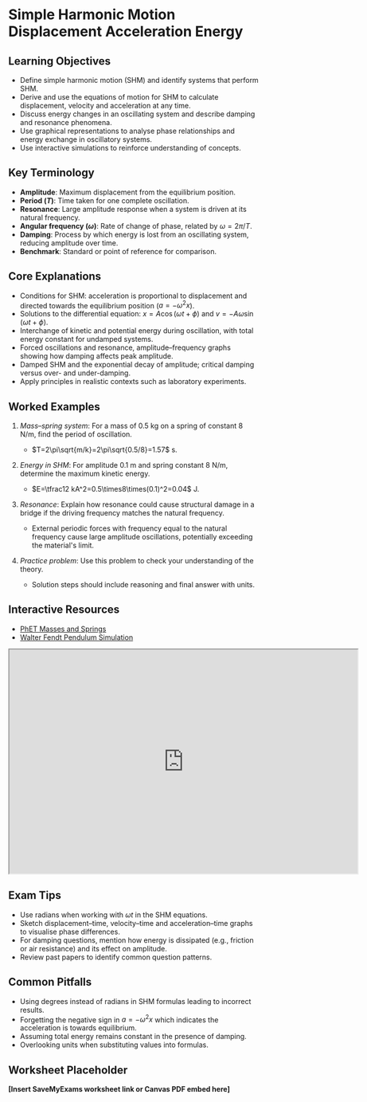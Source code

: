 # Simple Harmonic Motion Displacement Acceleration Energy

## Learning Objectives
- Define simple harmonic motion (SHM) and identify systems that perform SHM.
- Derive and use the equations of motion for SHM to calculate displacement, velocity and acceleration at any time.
- Discuss energy changes in an oscillating system and describe damping and resonance phenomena.
- Use graphical representations to analyse phase relationships and energy exchange in oscillatory systems.
- Use interactive simulations to reinforce understanding of concepts.

## Key Terminology
- **Amplitude**: Maximum displacement from the equilibrium position.
- **Period ($T$)**: Time taken for one complete oscillation.
- **Resonance**: Large amplitude response when a system is driven at its natural frequency.
- **Angular frequency ($\omega$)**: Rate of change of phase, related by $\omega=2\pi/T$.
- **Damping**: Process by which energy is lost from an oscillating system, reducing amplitude over time.
- **Benchmark**: Standard or point of reference for comparison.

## Core Explanations
- Conditions for SHM: acceleration is proportional to displacement and directed towards the equilibrium position ($a=-\omega^2 x$).
- Solutions to the differential equation: $x=A\cos(\omega t+\phi)$ and $v=-A\omega\sin(\omega t+\phi)$.
- Interchange of kinetic and potential energy during oscillation, with total energy constant for undamped systems.
- Forced oscillations and resonance, amplitude–frequency graphs showing how damping affects peak amplitude.
- Damped SHM and the exponential decay of amplitude; critical damping versus over- and under-damping.
- Apply principles in realistic contexts such as laboratory experiments.

## Worked Examples
1. *Mass–spring system*: For a mass of 0.5 kg on a spring of constant 8 N/m, find the period of oscillation.
   - $T=2\pi\sqrt{m/k}=2\pi\sqrt{0.5/8}=1.57$ s.
2. *Energy in SHM*: For amplitude 0.1 m and spring constant 8 N/m, determine the maximum kinetic energy.
   - $E=\tfrac12 kA^2=0.5\times8\times(0.1)^2=0.04$ J.
3. *Resonance*: Explain how resonance could cause structural damage in a bridge if the driving frequency matches the natural frequency.
   - External periodic forces with frequency equal to the natural frequency cause large amplitude oscillations, potentially exceeding the material's limit.

4. *Practice problem*: Use this problem to check your understanding of the theory.
   - Solution steps should include reasoning and final answer with units.
## Interactive Resources
- [PhET Masses and Springs](https://phet.colorado.edu/en/simulation/mass-spring-lab)
- [Walter Fendt Pendulum Simulation](https://www.walter-fendt.de/html5/phen/pendulum_en.htm)
<iframe src="https://phet.colorado.edu/sims/html/masses-and-springs/latest/masses-and-springs_en.html" width="700" height="450" title="Interactive simulation" loading="lazy"></iframe>

## Exam Tips
- Use radians when working with $\omega t$ in the SHM equations.
- Sketch displacement–time, velocity–time and acceleration–time graphs to visualise phase differences.
- For damping questions, mention how energy is dissipated (e.g., friction or air resistance) and its effect on amplitude.
- Review past papers to identify common question patterns.

## Common Pitfalls
- Using degrees instead of radians in SHM formulas leading to incorrect results.
- Forgetting the negative sign in $a=-\omega^2x$ which indicates the acceleration is towards equilibrium.
- Assuming total energy remains constant in the presence of damping.
- Overlooking units when substituting values into formulas.

## Worksheet Placeholder
**[Insert SaveMyExams worksheet link or Canvas PDF embed here]**
